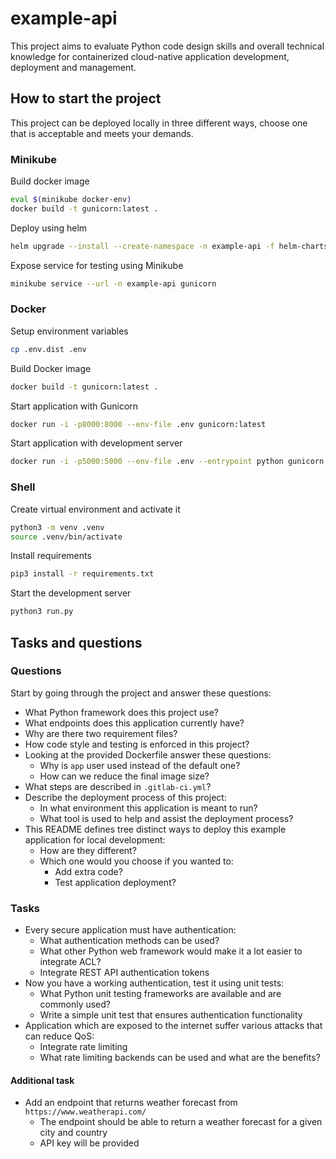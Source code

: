 # example-api
This project aims to evaluate Python code design skills and overall technical knowledge for containerized cloud-native application development, deployment and management.
## How to start the project
This project can be deployed locally in three different ways, choose one that is acceptable and meets your demands.
### Minikube
 
Build docker image
```sh
eval $(minikube docker-env)
docker build -t gunicorn:latest .
```
Deploy using helm
```sh
helm upgrade --install --create-namespace -n example-api -f helm-charts/values-staging.yaml example-api helm-charts/
```
Expose service for testing using Minikube
```sh
minikube service --url -n example-api gunicorn
```
### Docker
Setup environment variables
```sh
cp .env.dist .env
```
Build Docker image
```sh
docker build -t gunicorn:latest .
```
Start application with Gunicorn
```sh
docker run -i -p8000:8000 --env-file .env gunicorn:latest
```
Start application with development server
```sh
docker run -i -p5000:5000 --env-file .env --entrypoint python gunicorn:latest run.py
```
### Shell
Create virtual environment and activate it
```sh
python3 -m venv .venv
source .venv/bin/activate
```
Install requirements
```sh
pip3 install -r requirements.txt
```
Start the development server
```sh
python3 run.py
```
## Tasks and questions
### Questions
 
Start by going through the project and answer these questions:
- What Python framework does this project use?
- What endpoints does this application currently have?
- Why are there two requirement files?
- How code style and testing is enforced in this project?
- Looking at the provided Dockerfile answer these questions:
  - Why is `app` user used instead of the default one?
  - How can we reduce the final image size?
- What steps are described in `.gitlab-ci.yml`?
- Describe the deployment process of this project:
  - In what environment this application is meant to run?
  - What tool is used to help and assist the deployment process?
- This README defines tree distinct ways to deploy this example application for local development:
  - How are they different?
  - Which one would you choose if you wanted to:
      - Add extra code?
      - Test application deployment?
### Tasks
- Every secure application must have authentication:
  - What authentication methods can be used?
  - What other Python web framework would make it a lot easier to integrate ACL?
  - Integrate REST API authentication tokens
- Now you have a working authentication, test it using unit tests:
  - What Python unit testing frameworks are available and are commonly used?
  - Write a simple unit test that ensures authentication functionality
- Application which are exposed to the internet suffer various attacks that can reduce QoS:
  - Integrate rate limiting
  - What rate limiting backends can be used and what are the benefits?
  
#### Additional task
 
- Add an endpoint that returns weather forecast from `https://www.weatherapi.com/`
   - The endpoint should be able to return a weather forecast for a given city and country
   - API key will be provided
 


